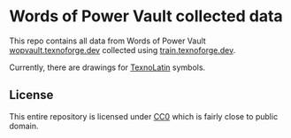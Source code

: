 # Words of Power Vault collected data

This repo contains all data from Words of Power Vault
[wopvault.texnoforge.dev] collected using [train.texnoforge.dev].

Currently, there are drawings for [TexnoLatin] symbols.


## License

This entire repository is licensed under [CC0](LICENSE) which is fairly close
to public domain.


[wopvault.texnoforge.dev]: https://wopvault.texnoforge.dev/
[train.texnoforge.dev]: https://train.texnoforge.dev/
[TexnoLatin]: https://github.com/texnoforge/texnolatin/
